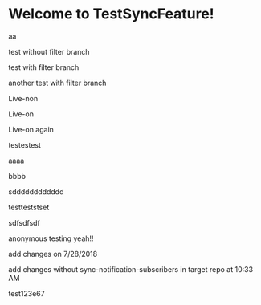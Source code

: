 # Welcome to TestSyncFeature!

aa

test without filter branch

test with filter branch

another test with filter branch

Live-non

Live-on

Live-on again

testestest

aaaa

bbbb

sdddddddddddd

testteststset


sdfsdfsdf

anonymous testing yeah!!

add changes on 7/28/2018

add changes without sync-notification-subscribers in target repo at 10:33 AM

test123e67
